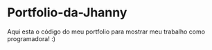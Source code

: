 # Portfolio-da-Jhanny
Aqui esta o código do meu portfolio para mostrar meu trabalho como programadora! :)
